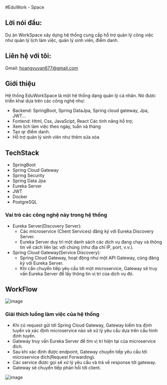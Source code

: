 #EduWork - Space

## Lời nói đầu:
Dự án WorkSpace xây dựng hệ thống cung cấp hỗ trợ quản lý công việc như quản lý lịch làm việc, quản lý sinh viên, điểm danh.
## Liên hệ với tôi: 
Gmail: hoangvuvan677@gmail.com
## Giới thiệu
Hệ thống EduWorkSpace là một hệ thống dạng quản lý cá nhân. Nó được triển khai dựa trên các công nghệ như:
  - Backend: SpringBoot, Spring DataJpa, Spring cloud gateway, Jpa, JWT...
  - Fontend: Html, Css, JavaScipt, React
Các tính năng hỗ trợ;
  - Xem lịch làm việc theo ngày, tuần và tháng
  - Tạo qr điểm danh.
  - Hỗ trợ quản lý sinh viên như thêm sửa xóa

## TechStack
 - SpringBoot
 - Spring Cloud Gateway
 - Spring Security
 - Spring Data Jpa
 - Eureka Server
 - JWT
 - Docker
 - PostgreSQL

### Vai trò các công nghệ này trong hệ thống
  - Eureka Server(Discovery Server):
    + Các microservice (Client Services) đăng ký với Eureka Discovery Server.
    + Eureka Server duy trì một danh sách các dịch vụ đang chạy và thông tin về cách liên lạc với chúng (như địa chỉ IP, port, v.v.).
  - Spring Cloud Gateway(Service Discovery):
    + Spring Cloud Gateway, hoạt động như một API Gateway, cũng đăng ký với Eureka Server.
    + Khi cần chuyển tiếp yêu cầu tới một microservice, Gateway sẽ truy vấn Eureka Server để lấy thông tin vị trí của dịch vụ đó.

## WorkFlow
![image](https://github.com/hoangvuvan0611/Edu-Workspace/assets/113603055/7da2135a-8459-4d0a-ae77-b05eb5db234d)


### Giải thích luồng làm việc của hệ thống
  - Khi có request gửi tới Spring Cloud Gateway, Gateway kiểm tra định tuyến và xác định microservice nào sẽ xử lý yêu cầu dựa trên cấu hình định tuyến.
  - Gateway truy vấn Eureka Server để tìm vị trí hiện tại của microservice đích.
  - Sau khi xác định được endpoint, Gateway chuyển tiếp yêu cầu tới microservice đích(Request Forwarding).
  - Các service được gọi sẽ xử lý yêu cầu và trả về response tới gateway.
  - Gateway sẽ chuyển tiếp phản hồi tới client.


![image](https://github.com/hoangvuvan0611/Edu-Workspace/assets/113603055/bd7db057-44a1-47de-83f7-1b24093a600c)



